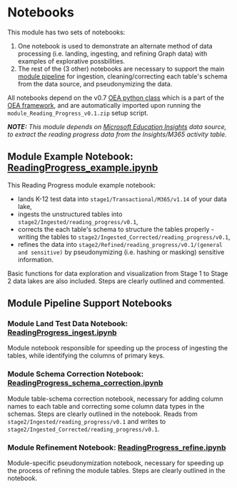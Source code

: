 # Notebooks

This module has two sets of notebooks:
 1. One notebook is used to demonstrate an alternate method of data processing (i.e. landing, ingesting, and refining Graph data) with examples of explorative possbilities.
 2. The rest of the (3 other) notebooks are necessary to support the main [module pipeline](https://github.com/microsoft/OpenEduAnalytics/tree/main/modules/module_catalog/Reading_Progress/pipeline) for ingestion, cleaning/correcting each table's schema from the data source, and pseudonymizing the data.

All notebooks depend on the v0.7 [OEA python class](https://github.com/microsoft/OpenEduAnalytics/blob/main/framework/synapse/notebook/OEA_py.ipynb) which is a part of the [OEA framework](https://github.com/microsoft/OpenEduAnalytics/tree/main/framework), and are automatically imported upon running the ```module_Reading_Progress_v0.1.zip``` setup script.

**<em>NOTE:** This module depends on [Microsoft Education Insights](https://github.com/microsoft/OpenEduAnalytics/tree/main/modules/module_catalog/Microsoft_Education_Insights) data source, to extract the reading progress data from the Insights/M365 activity table.</em>

## Module Example Notebook: [ReadingProgress_example.ipynb](https://github.com/microsoft/OpenEduAnalytics/blob/main/modules/module_catalog/Reading_Progress/notebook/ReadingProgress_example.ipynb)

This Reading Progress module example notebook:
 - lands K-12 test data into ```stage1/Transactional/M365/v1.14``` of your data lake, 
 - ingests the unstructured tables into ```stage2/Ingested/reading_progress/v0.1```, 
 - corrects the each table's schema to structure the tables properly - writing the tables to ```stage2/Ingested_Corrected/reading_progress/v0.1```, 
 - refines the data into ```stage2/Refined/reading_progress/v0.1/(general and sensitive)``` by pseudonymizing (i.e. hashing or masking) sensitive information. 

Basic functions for data exploration and visualization from Stage 1 to Stage 2 data lakes are also included. Steps are clearly outlined and commented.

## Module Pipeline Support Notebooks

### Module Land Test Data Notebook: [ReadingProgress_ingest.ipynb](https://github.com/microsoft/OpenEduAnalytics/blob/main/modules/module_catalog/Reading_Progress/notebook/ReadingProgress_ingest.ipynb)

Module notebook responsible for speeding up the process of ingesting the tables, while identifying the columns of primary keys. 

### Module Schema Correction Notebook: [ReadingProgress_schema_correction.ipynb](https://github.com/microsoft/OpenEduAnalytics/blob/main/modules/module_catalog/Reading_Progress/notebook/ReadingProgress_schema_correction.ipynb)

Module table-schema correction notebook, necessary for adding column names to each table and correcting some column data types in the schemas. Steps are clearly outlined in the notebook. Reads from ```stage2/Ingested/reading_progress/v0.1``` and writes to ```stage2/Ingested_Corrected/reading_progress/v0.1```.

### Module Refinement Notebook: [ReadingProgress_refine.ipynb](https://github.com/microsoft/OpenEduAnalytics/blob/main/modules/module_catalog/Reading_Progress/notebook/ReadingProgress_refine.ipynb)

Module-specific pseudonymization notebook, necessary for speeding up the process of refining the module tables. Steps are clearly outlined in the notebook.
